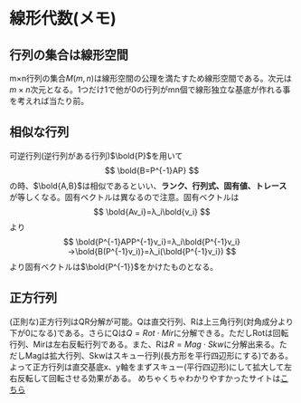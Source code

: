 # 線形代数(メモ)

## 行列の集合は線形空間

m×n行列の集合$M(m,n)$は線形空間の公理を満たすため線形空間である。次元は$m×n$次元となる。1つだけ1で他が0の行列がmn個で線形独立な基底が作れる事を考えれば当たり前。

## 相似な行列

可逆行列(逆行列がある行列)$\bold{P}$を用いて
$$
\bold{B=P^{-1}AP}
$$
の時、$\bold{A,B}$は相似であるといい、__ランク、行列式、固有値、トレース__ が等しくなる。固有ベクトルは異なるので注意。固有ベクトルは
$$
\bold{Av_i}=λ_i\bold{v_i}
$$
より
$$
\bold{P^{-1}APP^{-1}v_i}=λ_i\bold{P^{-1}v_i}→\bold{B(P^{-1}v_i)}=λ_i(\bold{P^{-1}v_i})
$$
より固有ベクトルは$\bold{P^{-1}}$をかけたものとなる。

## 正方行列

(正則な)正方行列はQR分解が可能。Qは直交行列、Rは上三角行列(対角成分より下が0になる)である。さらにQは$Q=Rot\cdot Mir$に分解できる。ただしRotは回転行列、Mirは左右反転行列である。また、Rは$R=Mag\cdot Skw$に分解出来る。ただしMagは拡大行列、Skwはスキュー行列(長方形を平行四辺形にする)である。よって正方行列は直交基底x、y軸をまずスキュー(平行四辺形)にして拡大して左右反転して回転させる効果がある。
めちゃくちゃわかりやすかったサイトは[こちら](https://qiita.com/c60evaporator/items/d53053358105b0117f2c#%E7%8B%AC%E7%AB%8B%E5%A4%89%E6%95%B0%E3%81%AE2%E6%AC%A1%E5%85%83%E6%AD%A3%E8%A6%8F%E5%88%86%E5%B8%83)
